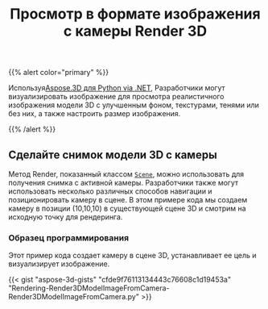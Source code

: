 ﻿---
title: Просмотр в формате изображения с камеры Render 3D
type: docs
weight: 50
url: /ru/python-net/render-3d-view-in-image-format-from-camera/
description: Используя Aspose.3D для Python via .NET, разработчики могут визуализировать изображение для просмотра реалистичного изображения модели 3D с улучшенным фоном, текстурами, тенями или без них, а также настроить размер изображения.
---
{{% alert color="primary" %}}

Используя[Aspose.3D для Python via .NET](https://products.aspose.com/3d/python-net/), Разработчики могут визуализировать изображение для просмотра реалистичного изображения модели 3D с улучшенным фоном, текстурами, тенями или без них, а также настроить размер изображения.

{{% /alert %}}
## **Сделайте снимок модели 3D с камеры**
Метод Render, показанный классом [`Scene`](https://reference.aspose.com/3d/net/aspose.threed/scene), можно использовать для получения снимка с активной камеры. Разработчики также могут использовать несколько различных способов навигации и позиционировать камеру в сцене. В этом примере кода мы создаем камеру в позиции (10,10,10) в существующей сцене 3D и смотрим на исходную точку для рендеринга.
### **Образец программирования**
Этот пример кода создает камеру в сцене 3D, устанавливает ее цель и визуализирует изображение.

{{< gist "aspose-3d-gists" "cfde9f76113134443c76608c1d19453a" "Rendering-Render3DModelImageFromCamera-Render3DModelImageFromCamera.py" >}}
